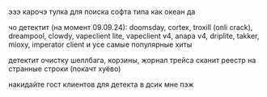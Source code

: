 эээ карочэ тулка для поиска софта типа как океан да

чо детектит (на момент 09.09.24): doomsday, cortex, troxill (onli crack), dreampool, clowdy, vapeclient lite, vapeclient v4, anapa v4, driplite, takker, mioxy, imperator client и усе самые популярные хиты

детектит очистку шеллбага, корзины, жорнал трейса
сканит реестр на странные строки (покачт хуёво)

накидайте гост клиентов для детекта в дсик мне пэж
